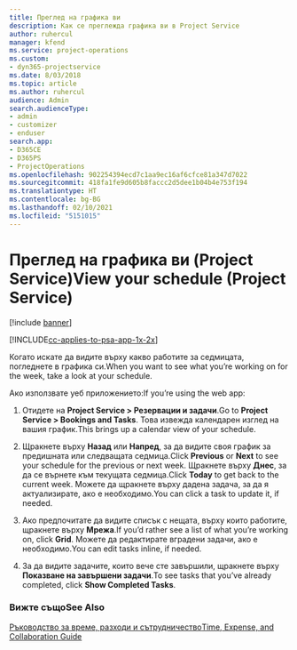 ```yaml
---
title: Преглед на графика ви
description: Как се преглежда графика ви в Project Service
author: ruhercul
manager: kfend
ms.service: project-operations
ms.custom:
- dyn365-projectservice
ms.date: 8/03/2018
ms.topic: article
ms.author: ruhercul
audience: Admin
search.audienceType:
- admin
- customizer
- enduser
search.app:
- D365CE
- D365PS
- ProjectOperations
ms.openlocfilehash: 902254394ecd7c1aa9ec16af6cfce81a347d7022
ms.sourcegitcommit: 418fa1fe9d605b8faccc2d5dee1b04b4e753f194
ms.translationtype: HT
ms.contentlocale: bg-BG
ms.lasthandoff: 02/10/2021
ms.locfileid: "5151015"
---
```

# <a name="view-your-schedule-project-service"></a><span data-ttu-id="db91d-103">Преглед на графика ви (Project Service)</span><span class="sxs-lookup"><span data-stu-id="db91d-103">View your schedule (Project Service)</span></span>

[!include [banner](../includes/psa-now-project-operations.md)]

[!INCLUDE[cc-applies-to-psa-app-1x-2x](../includes/cc-applies-to-psa-app-1x-2x.md)]

<span data-ttu-id="db91d-104">Когато искате да видите върху какво работите за седмицата, погледнете в графика си.</span><span class="sxs-lookup"><span data-stu-id="db91d-104">When you want to see what you’re working on for the week, take a look at your schedule.</span></span>  
  
 <span data-ttu-id="db91d-105">Ако използвате уеб приложението:</span><span class="sxs-lookup"><span data-stu-id="db91d-105">If you’re using the web app:</span></span>  
  
1.  <span data-ttu-id="db91d-106">Отидете на **Project Service > Резервации и задачи**.</span><span class="sxs-lookup"><span data-stu-id="db91d-106">Go to **Project Service > Bookings and Tasks**.</span></span> <span data-ttu-id="db91d-107">Това извежда календарен изглед на вашия график.</span><span class="sxs-lookup"><span data-stu-id="db91d-107">This brings up a calendar view of your schedule.</span></span>  
  
2.  <span data-ttu-id="db91d-108">Щракнете върху **Назад** или **Напред**, за да видите своя график за предишната или следващата седмица.</span><span class="sxs-lookup"><span data-stu-id="db91d-108">Click **Previous** or **Next** to see your schedule for the previous or next week.</span></span> <span data-ttu-id="db91d-109">Щракнете върху **Днес**, за да се върнете към текущата седмица.</span><span class="sxs-lookup"><span data-stu-id="db91d-109">Click **Today** to get back to the current week.</span></span> <span data-ttu-id="db91d-110">Можете да щракнете върху дадена задача, за да я актуализирате, ако е необходимо.</span><span class="sxs-lookup"><span data-stu-id="db91d-110">You can click a task to update it, if needed.</span></span>  
  
3.  <span data-ttu-id="db91d-111">Ако предпочитате да видите списък с нещата, върху които работите, щракнете върху **Мрежа**.</span><span class="sxs-lookup"><span data-stu-id="db91d-111">If you’d rather see a list of what you’re working on, click **Grid**.</span></span> <span data-ttu-id="db91d-112">Можете да редактирате вградени задачи, ако е необходимо.</span><span class="sxs-lookup"><span data-stu-id="db91d-112">You can edit tasks inline, if needed.</span></span>  
  
4.  <span data-ttu-id="db91d-113">За да видите задачите, които вече сте завършили, щракнете върху **Показване на завършени задачи**.</span><span class="sxs-lookup"><span data-stu-id="db91d-113">To see tasks that you’ve already completed, click **Show Completed Tasks**.</span></span>  
  
### <a name="see-also"></a><span data-ttu-id="db91d-114">Вижте също</span><span class="sxs-lookup"><span data-stu-id="db91d-114">See Also</span></span>  
 [<span data-ttu-id="db91d-115">Ръководство за време, разходи и сътрудничество</span><span class="sxs-lookup"><span data-stu-id="db91d-115">Time, Expense, and Collaboration Guide</span></span>](../psa/time-expense-collaboration-guide.md)
